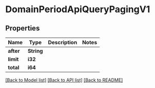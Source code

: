 # DomainPeriodApiQueryPagingV1

## Properties

Name | Type | Description | Notes
------------ | ------------- | ------------- | -------------
**after** | **String** |  | 
**limit** | **i32** |  | 
**total** | **i64** |  | 

[[Back to Model list]](../README.md#documentation-for-models) [[Back to API list]](../README.md#documentation-for-api-endpoints) [[Back to README]](../README.md)


